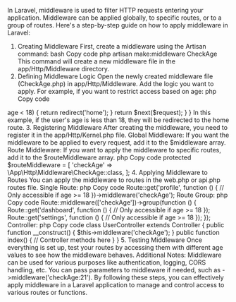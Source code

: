 In Laravel, middleware is used to filter HTTP requests entering your application. Middleware can be applied globally, to specific routes, or to a group of routes. Here's a step-by-step guide on how to apply middleware in Laravel:

1. Creating Middleware
First, create a middleware using the Artisan command:
bash
Copy code
php artisan make:middleware CheckAge
This command will create a new middleware file in the app/Http/Middleware directory.
2. Defining Middleware Logic
Open the newly created middleware file (CheckAge.php) in app/Http/Middleware.
Add the logic you want to apply. For example, if you want to restrict access based on age:
php
Copy code
<?php

namespace App\Http\Middleware;

use Closure;
use Illuminate\Http\Request;
use Symfony\Component\HttpFoundation\Response;

class CheckAge
{
    /**
     * Handle an incoming request.
     *
     * @param  \Illuminate\Http\Request  $request
     * @param  \Closure  $next
     * @return mixed
     */
    public function handle(Request $request, Closure $next): Response
    {
        if ($request->age < 18) {
            return redirect('home');
        }

        return $next($request);
    }
}
In this example, if the user's age is less than 18, they will be redirected to the home route.
3. Registering Middleware
After creating the middleware, you need to register it in the app/Http/Kernel.php file.
Global Middleware: If you want the middleware to be applied to every request, add it to the $middleware array.
Route Middleware: If you want to apply the middleware to specific routes, add it to the $routeMiddleware array.
php
Copy code
protected $routeMiddleware = [
    'checkAge' => \App\Http\Middleware\CheckAge::class,
];
4. Applying Middleware to Routes
You can apply the middleware to routes in the web.php or api.php routes file.
Single Route:
php
Copy code
Route::get('profile', function () {
    // Only accessible if age >= 18
})->middleware('checkAge');
Route Group:
php
Copy code
Route::middleware(['checkAge'])->group(function () {
    Route::get('dashboard', function () {
        // Only accessible if age >= 18
    });
    Route::get('settings', function () {
        // Only accessible if age >= 18
    });
});
Controller:
php
Copy code
class UserController extends Controller
{
    public function __construct()
    {
        $this->middleware('checkAge');
    }

    public function index()
    {
        // Controller methods here
    }
}
5. Testing Middleware
Once everything is set up, test your routes by accessing them with different age values to see how the middleware behaves.
Additional Notes:
Middleware can be used for various purposes like authentication, logging, CORS handling, etc.
You can pass parameters to middleware if needed, such as ->middleware('checkAge:21').
By following these steps, you can effectively apply middleware in a Laravel application to manage and control access to various routes or functions.